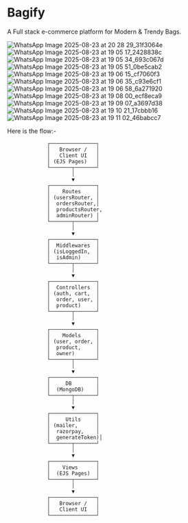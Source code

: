 # Bagify
A Full stack e-commerce platform for Modern &amp; Trendy Bags.

![WhatsApp Image 2025-08-23 at 20 28 29_31f3064e](https://github.com/user-attachments/assets/03f927bb-7558-439a-b4dc-663871f913ec)
![WhatsApp Image 2025-08-23 at 19 05 17_2428838c](https://github.com/user-attachments/assets/4e157fb5-231d-4d4b-be7d-ba3de2bb7607)
![WhatsApp Image 2025-08-23 at 19 05 34_693c067d](https://github.com/user-attachments/assets/a5aae3ba-6267-4169-9d9a-a70c46575e0f)
![WhatsApp Image 2025-08-23 at 19 05 51_0be5cab2](https://github.com/user-attachments/assets/7adbee3f-fd71-414b-b426-a91183afe6ef)
![WhatsApp Image 2025-08-23 at 19 06 15_cf7060f3](https://github.com/user-attachments/assets/de55bab8-6053-4e8a-b032-454efefaf58d)
![WhatsApp Image 2025-08-23 at 19 06 35_c93e6cf1](https://github.com/user-attachments/assets/22655af1-4509-432f-8518-2364a276f4d9)
![WhatsApp Image 2025-08-23 at 19 06 58_6a271920](https://github.com/user-attachments/assets/69e7f8c7-a093-425d-9d7e-0f5ec841c574)
![WhatsApp Image 2025-08-23 at 19 08 00_ecf8eca9](https://github.com/user-attachments/assets/f522356e-bd12-4a77-8029-813b33eef472)
![WhatsApp Image 2025-08-23 at 19 09 07_a3697d38](https://github.com/user-attachments/assets/bac88854-3a11-4889-a072-3aa27301dd4e)
![WhatsApp Image 2025-08-23 at 19 10 21_17cbbb16](https://github.com/user-attachments/assets/5ac0b11d-50e3-41cb-8487-cfa735c6d2c0)
![WhatsApp Image 2025-08-23 at 19 11 02_46babcc7](https://github.com/user-attachments/assets/cd4b35e8-a3ec-48aa-a835-3b277ca4aae6)



Here is the flow:-

                 ┌───────────────┐
                 │   Browser /   │
                 │   Client UI   │
                 │ (EJS Pages)   │
                 └───────┬───────┘
                         │
                         ▼
                 ┌───────────────┐
                 │    Routes     │
                 │ (usersRouter, │
                 │  ordersRouter,│
                 │  productsRouter,
                 │  adminRouter) │
                 └───────┬───────┘
                         │
                         ▼
                 ┌───────────────┐
                 │  Middlewares  │
                 │ (isLoggedIn,  │
                 │  isAdmin)     │
                 └───────┬───────┘
                         │
                         ▼
                 ┌───────────────┐
                 │  Controllers  │
                 │ (auth, cart,  │
                 │  order, user, │
                 │  product)     │
                 └───────┬───────┘
                         │
                         ▼
                 ┌───────────────┐
                 │    Models     │
                 │ (user, order, │
                 │  product,     │
                 │  owner)       │
                 └───────┬───────┘
                         │
                         ▼
                 ┌───────────────┐
                 │     DB        │
                 │  (MongoDB)    │
                 └───────┬───────┘
                         │
                         ▼
                 ┌───────────────┐
                 │     Utils     │
                 │ (mailer,      │
                 │  razorpay,    │
                 │  generateToken)│
                 └───────┬───────┘
                         │
                         ▼
                 ┌───────────────┐
                 │    Views      │
                 │  (EJS Pages)  │
                 └───────┬───────┘
                         │
                         ▼
                 ┌───────────────┐
                 │   Browser /   │
                 │   Client UI   │
                 └───────────────┘
